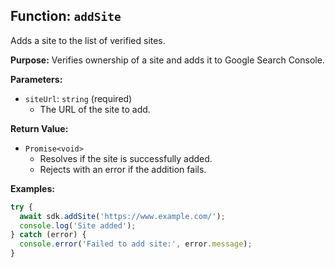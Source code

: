 ## Function: `addSite`

Adds a site to the list of verified sites.

**Purpose:**
Verifies ownership of a site and adds it to Google Search Console.

**Parameters:**

- `siteUrl`: `string` (required)
  - The URL of the site to add.

**Return Value:**

- `Promise<void>`
  - Resolves if the site is successfully added.
  - Rejects with an error if the addition fails.

**Examples:**

```typescript
try {
  await sdk.addSite('https://www.example.com/');
  console.log('Site added');
} catch (error) {
  console.error('Failed to add site:', error.message);
}
```

